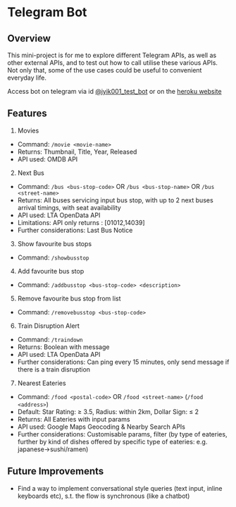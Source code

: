 # Telegram Bot

## Overview

This mini-project is for me to explore different Telegram APIs, as well as other external APIs, and to test out how to call utilise these various APIs.
Not only that, some of the use cases could be useful to convenient everyday life.

Access bot on telegram via id [@jyik001_test_bot](https://t.me/jyik001_test_bot) or on the [heroku website](https://jyik001-telegram-bot.herokuapp.com/)

## Features

1. Movies

- Command: `/movie <movie-name>`
- Returns: Thumbnail, Title, Year, Released
- API used: OMDB API

2. Next Bus

- Command: `/bus <bus-stop-code>` OR `/bus <bus-stop-name>` OR `/bus <street-name>`
- Returns: All buses servicing input bus stop, with up to 2 next buses arrival timings, with seat availability
- API used: LTA OpenData API
- Limitations: API only returns <bus-stop-code>: [01012,14039]
- Further considerations: Last Bus Notice

3. Show favourite bus stops

- Command: `/showbusstop`

4. Add favourite bus stop

- Command: `/addbusstop <bus-stop-code> <description>`

5. Remove favourite bus stop from list

- Command: `/removebusstop <bus-stop-code>`

6. Train Disruption Alert

- Command: `/traindown`
- Returns: Boolean with message
- API used: LTA OpenData API
- Further considerations: Can ping every 15 minutes, only send message if there is a train disruption

7. Nearest Eateries

- Command: `/food <postal-code>` OR `/food <street-name>` (`/food <address>`)
- Default: Star Rating: ≥ 3.5, Radius: within 2km, Dollar Sign: ≤ 2
- Returns: All Eateries with input params
- API used: Google Maps Geocoding & Nearby Search APIs
- Further considerations: Customisable params, filter (by type of eateries, further by kind of dishes offered by specific type of eateries: e.g. japanese→sushi/ramen)

## Future Improvements

- Find a way to implement conversational style queries (text input, inline keyboards etc), s.t. the flow is synchronous (like a chatbot)
